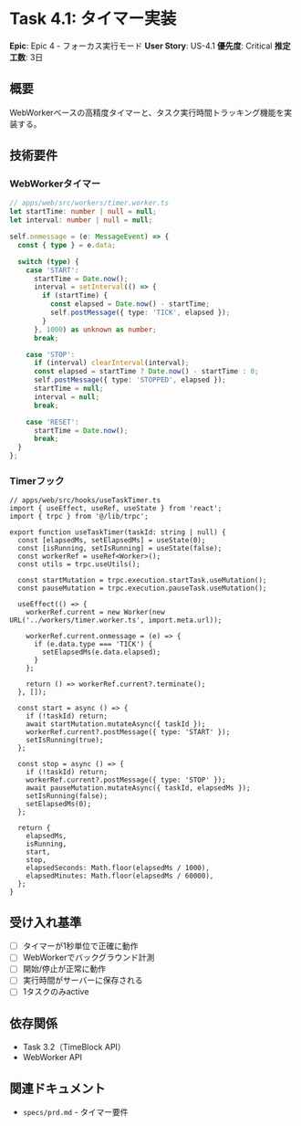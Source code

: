 # Task 4.1: タイマー実装

**Epic**: Epic 4 - フォーカス実行モード
**User Story**: US-4.1
**優先度**: Critical
**推定工数**: 3日

## 概要
WebWorkerベースの高精度タイマーと、タスク実行時間トラッキング機能を実装する。

## 技術要件

### WebWorkerタイマー

```typescript
// apps/web/src/workers/timer.worker.ts
let startTime: number | null = null;
let interval: number | null = null;

self.onmessage = (e: MessageEvent) => {
  const { type } = e.data;

  switch (type) {
    case 'START':
      startTime = Date.now();
      interval = setInterval(() => {
        if (startTime) {
          const elapsed = Date.now() - startTime;
          self.postMessage({ type: 'TICK', elapsed });
        }
      }, 1000) as unknown as number;
      break;

    case 'STOP':
      if (interval) clearInterval(interval);
      const elapsed = startTime ? Date.now() - startTime : 0;
      self.postMessage({ type: 'STOPPED', elapsed });
      startTime = null;
      interval = null;
      break;

    case 'RESET':
      startTime = Date.now();
      break;
  }
};
```

### Timerフック

```tsx
// apps/web/src/hooks/useTaskTimer.ts
import { useEffect, useRef, useState } from 'react';
import { trpc } from '@/lib/trpc';

export function useTaskTimer(taskId: string | null) {
  const [elapsedMs, setElapsedMs] = useState(0);
  const [isRunning, setIsRunning] = useState(false);
  const workerRef = useRef<Worker>();
  const utils = trpc.useUtils();

  const startMutation = trpc.execution.startTask.useMutation();
  const pauseMutation = trpc.execution.pauseTask.useMutation();

  useEffect(() => {
    workerRef.current = new Worker(new URL('../workers/timer.worker.ts', import.meta.url));

    workerRef.current.onmessage = (e) => {
      if (e.data.type === 'TICK') {
        setElapsedMs(e.data.elapsed);
      }
    };

    return () => workerRef.current?.terminate();
  }, []);

  const start = async () => {
    if (!taskId) return;
    await startMutation.mutateAsync({ taskId });
    workerRef.current?.postMessage({ type: 'START' });
    setIsRunning(true);
  };

  const stop = async () => {
    if (!taskId) return;
    workerRef.current?.postMessage({ type: 'STOP' });
    await pauseMutation.mutateAsync({ taskId, elapsedMs });
    setIsRunning(false);
    setElapsedMs(0);
  };

  return {
    elapsedMs,
    isRunning,
    start,
    stop,
    elapsedSeconds: Math.floor(elapsedMs / 1000),
    elapsedMinutes: Math.floor(elapsedMs / 60000),
  };
}
```

## 受け入れ基準

- [ ] タイマーが1秒単位で正確に動作
- [ ] WebWorkerでバックグラウンド計測
- [ ] 開始/停止が正常に動作
- [ ] 実行時間がサーバーに保存される
- [ ] 1タスクのみactive

## 依存関係

- Task 3.2（TimeBlock API）
- WebWorker API

## 関連ドキュメント

- `specs/prd.md` - タイマー要件

